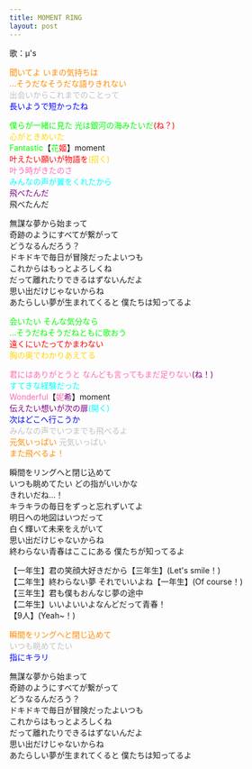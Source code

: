 ```yaml
---
title: MOMENT RING
layout: post
---
```

歌：μ's

<p><font color="darkorange">聞いてよ いまの気持ちは<br />
…そうだなそうだな語りきれない</font><br />
<font color="silver">出会いからこれまでのことって</font><br />
<font color="blue">長いようで短かったね</font></p>

<p><font color="lime">僕らが一緒に見た 光は銀河の海みたいだ</font><font color="red">(ね？)</font><br />
<font color="gold">心がときめいた</font><br />
<font color="lime">Fantastic</font>【<font color="lime">花</font><font color="red">姬</font>】moment<br />
<font color="red">叶えたい願いが物語を</font><font color="gold">(招く)</font><br />
<font color="hotpink">叶う時がきたのさ</font><br />
<font color="cyan">みんなの声が翼をくれたから</font><br />
<font color="purple">飛べたんだ</font><br />
飛べたんだ</p>

<p>無謀な夢から始まって<br />
奇跡のようにすべてが繋がって<br />
どうなるんだろう？<br />
ドキドキで毎日が冒険だったよいつも<br />
これからはもっとよろしくね<br />
だって離れたりできるはずないんだよ<br />
思い出だけじゃないからね<br />
あたらしい夢が生まれてくると 僕たちは知ってるよ</p>

<p><font color="lime">会いたい そんな気分なら<br />
…そうだねそうだねともに歌おう</font><br />
<font color="red">遠くにいたってかまわない</font><br />
<font color="gold">胸の奥でわかりあえてる</font></p>

<p><font color="hotpink">君にはありがとうと なんども言ってもまだ足りない</font><font color="purple">(ね！)</font><br />
<font color="cyan">すてきな経験だった</font><br />
<font color="hotpink">Wonderful</font>【<font color="hotpink">妮</font><font color="purple">希</font>】moment<br />
<font color="purple">伝えたい想いが次の扉</font><font color="cyan">(開く)</font><br />
<font color="blue">次はどこへ行こうか</font><br />
<font color="silver">みんなの声でいつまでも飛べるよ</font><br />
<font color="darkorange">元気いっぱい</font> <font color="silver">元気いっぱい</font><br />
<font color="darkorange">また飛べるよ！</font></p>

<p>瞬間をリングへと閉じ込めて<br />
いつも眺めてたい どの指がいいかな<br />
きれいだね…！<br />
キラキラの毎日をずっと忘れずいてよ<br />
明日への地図はいつだって<br />
白く輝いて未来をえがいて<br />
思い出だけじゃないからね<br />
終わらない青春はここにある 僕たちが知ってるよ</p>

<p>【一年生】君の笑顔大好きだから【三年生】(Let's smile！)<br />
【二年生】終わらない夢 それでいいよね【一年生】(Of course！)<br />
【三年生】君も僕もおんなじ夢の途中<br />
【二年生】いいよいいよなんどだって青春！<br />
【9人】(Yeah~！)</p>

<p><font color="darkorange">瞬間をリングへと閉じ込めて</font><br />
<font color="silver">いつも眺めてたい</font><br />
<font color="blue">指にキラリ</font></p>

<p>無謀な夢から始まって<br />
奇跡のようにすべてが繋がって<br />
どうなるんだろう？<br />
ドキドキで毎日が冒険だったよいつも<br />
これからはもっとよろしくね<br />
だって離れたりできるはずないんだよ<br />
思い出だけじゃないからね<br />
あたらしい夢が生まれてくると 僕たちは知ってるよ</p>